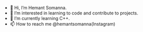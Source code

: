 - 👋 Hi, I’m Hemant Somanna.
- 👀 I’m interested in learning to code and contribute to projects.
- 🌱 I’m currently learning C++.
- 📫 How to reach me @hemantsomanna(Instagram)

<!---
hemantsomanna/hemantsomanna is a ✨ special ✨ repository because its `README.md` (this file) appears on your GitHub profile.
You can click the Preview link to take a look at your changes.
--->
